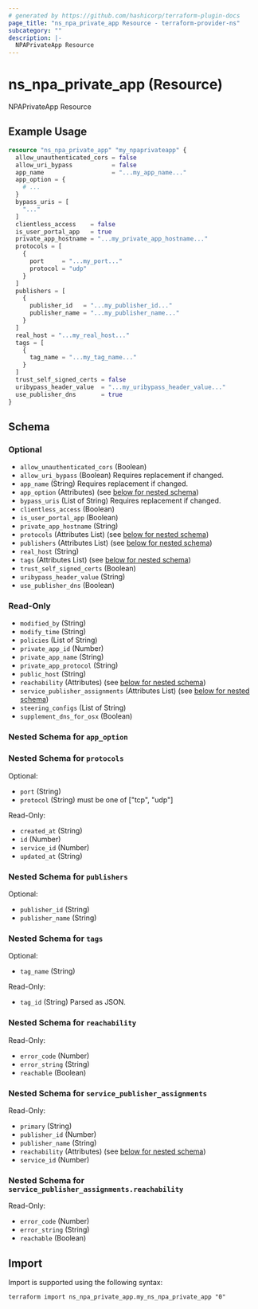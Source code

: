 ```yaml
---
# generated by https://github.com/hashicorp/terraform-plugin-docs
page_title: "ns_npa_private_app Resource - terraform-provider-ns"
subcategory: ""
description: |-
  NPAPrivateApp Resource
---
```


# ns_npa_private_app (Resource)

NPAPrivateApp Resource

## Example Usage

```terraform
resource "ns_npa_private_app" "my_npaprivateapp" {
  allow_unauthenticated_cors = false
  allow_uri_bypass           = false
  app_name                   = "...my_app_name..."
  app_option = {
    # ...
  }
  bypass_uris = [
    "..."
  ]
  clientless_access    = false
  is_user_portal_app   = true
  private_app_hostname = "...my_private_app_hostname..."
  protocols = [
    {
      port     = "...my_port..."
      protocol = "udp"
    }
  ]
  publishers = [
    {
      publisher_id   = "...my_publisher_id..."
      publisher_name = "...my_publisher_name..."
    }
  ]
  real_host = "...my_real_host..."
  tags = [
    {
      tag_name = "...my_tag_name..."
    }
  ]
  trust_self_signed_certs = false
  uribypass_header_value  = "...my_uribypass_header_value..."
  use_publisher_dns       = true
}
```

<!-- schema generated by tfplugindocs -->
## Schema

### Optional

- `allow_unauthenticated_cors` (Boolean)
- `allow_uri_bypass` (Boolean) Requires replacement if changed.
- `app_name` (String) Requires replacement if changed.
- `app_option` (Attributes) (see [below for nested schema](#nestedatt--app_option))
- `bypass_uris` (List of String) Requires replacement if changed.
- `clientless_access` (Boolean)
- `is_user_portal_app` (Boolean)
- `private_app_hostname` (String)
- `protocols` (Attributes List) (see [below for nested schema](#nestedatt--protocols))
- `publishers` (Attributes List) (see [below for nested schema](#nestedatt--publishers))
- `real_host` (String)
- `tags` (Attributes List) (see [below for nested schema](#nestedatt--tags))
- `trust_self_signed_certs` (Boolean)
- `uribypass_header_value` (String)
- `use_publisher_dns` (Boolean)

### Read-Only

- `modified_by` (String)
- `modify_time` (String)
- `policies` (List of String)
- `private_app_id` (Number)
- `private_app_name` (String)
- `private_app_protocol` (String)
- `public_host` (String)
- `reachability` (Attributes) (see [below for nested schema](#nestedatt--reachability))
- `service_publisher_assignments` (Attributes List) (see [below for nested schema](#nestedatt--service_publisher_assignments))
- `steering_configs` (List of String)
- `supplement_dns_for_osx` (Boolean)

<a id="nestedatt--app_option"></a>
### Nested Schema for `app_option`


<a id="nestedatt--protocols"></a>
### Nested Schema for `protocols`

Optional:

- `port` (String)
- `protocol` (String) must be one of ["tcp", "udp"]

Read-Only:

- `created_at` (String)
- `id` (Number)
- `service_id` (Number)
- `updated_at` (String)


<a id="nestedatt--publishers"></a>
### Nested Schema for `publishers`

Optional:

- `publisher_id` (String)
- `publisher_name` (String)


<a id="nestedatt--tags"></a>
### Nested Schema for `tags`

Optional:

- `tag_name` (String)

Read-Only:

- `tag_id` (String) Parsed as JSON.


<a id="nestedatt--reachability"></a>
### Nested Schema for `reachability`

Read-Only:

- `error_code` (Number)
- `error_string` (String)
- `reachable` (Boolean)


<a id="nestedatt--service_publisher_assignments"></a>
### Nested Schema for `service_publisher_assignments`

Read-Only:

- `primary` (String)
- `publisher_id` (Number)
- `publisher_name` (String)
- `reachability` (Attributes) (see [below for nested schema](#nestedatt--service_publisher_assignments--reachability))
- `service_id` (Number)

<a id="nestedatt--service_publisher_assignments--reachability"></a>
### Nested Schema for `service_publisher_assignments.reachability`

Read-Only:

- `error_code` (Number)
- `error_string` (String)
- `reachable` (Boolean)

## Import

Import is supported using the following syntax:

```shell
terraform import ns_npa_private_app.my_ns_npa_private_app "0"
```
